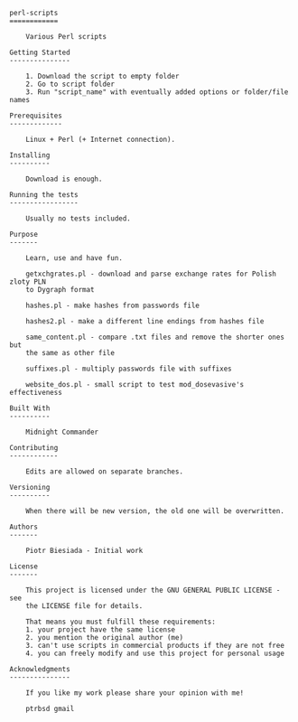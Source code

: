 	perl-scripts
	============

		Various Perl scripts

	Getting Started
	---------------

		1. Download the script to empty folder
		2. Go to script folder
		3. Run "script_name" with eventually added options or folder/file names

	Prerequisites
	-------------

		Linux + Perl (+ Internet connection).

	Installing
	----------

		Download is enough.

	Running the tests
	-----------------

		Usually no tests included.

	Purpose
	-------

		Learn, use and have fun.

		getxchgrates.pl - download and parse exchange rates for Polish zloty PLN
		to Dygraph format

		hashes.pl - make hashes from passwords file

		hashes2.pl - make a different line endings from hashes file

		same_content.pl - compare .txt files and remove the shorter ones but
		the same as other file

		suffixes.pl - multiply passwords file with suffixes

		website_dos.pl - small script to test mod_dosevasive's effectiveness

	Built With
	----------

		Midnight Commander

	Contributing
	------------

		Edits are allowed on separate branches.

	Versioning
	----------

		When there will be new version, the old one will be overwritten.

	Authors
	-------

		Piotr Biesiada - Initial work

	License
	-------

		This project is licensed under the GNU GENERAL PUBLIC LICENSE - see
		the LICENSE file for details.

		That means you must fulfill these requirements:
		1. your project have the same license
		2. you mention the original author (me)
		3. can't use scripts in commercial products if they are not free
		4. you can freely modify and use this project for personal usage

	Acknowledgments
	---------------

		If you like my work please share your opinion with me!

		ptrbsd gmail
